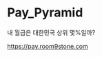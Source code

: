 # Pay_Pyramid

내 월급은 대한민국 상위 몇%일까?

<a href = "https://www.room9stone.com"> https://pay.room9stone.com </a>
